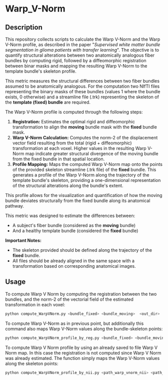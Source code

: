 # Warp_V-Norm

## Description

This repository collects scripts to calculate the Warp V-Norm and the Warp V-Norm profile, as described in the paper "_Supervised white matter bundle segmentation in glioma patients
with transfer learning_".
The objective is to quantify structural alterations between two anatomically analogous fiber bundles by computing rigid, followed by a diffeomorphic registration between binar masks and mapping the resulting Warp V-Norm to the template bundle's skeleton profile.

This metric measures the structural differences between two fiber bundles assumed to be anatomically analogous. For the computation two NIfTI files representing the binary masks of these bundles (values 1 where the bundle exists, 0 otherwise) and a streamline file (.trk) representing the skeleton of the **template (fixed) bundle** are required. 

The Warp V-Norm profile is computed through the following steps:

1.  **Registration:** Estimates the optimal rigid and diffeomorphic transformation to align the **moving** bundle mask with the **fixed** bundle mask.
2.  **Warp V-Norm Calculation:** Computes the norm-2 of the displacement vector field resulting from the total (rigid + diffeomorphic) transformation at each voxel. Higher values in the resulting Warp V-Norm map indicate greater structural divergence of the moving bundle from the fixed bundle in that spatial location.
3.  **Profile Mapping:** Maps the computed Warp V-Norm map onto the points of the provided skeleton streamline (.trk file) of the **fixed** bundle. This generates a profile of the Warp V-Norm along the trajectory of the template bundle's skeleton, providing a one-dimensional representation of the structural alterations along the bundle's extent.

This profile allows for the visualization and quantification of how the moving bundle deviates structurally from the fixed bundle along its anatomical pathway.

This metric was designed to estimate the differences between:

* A subject's fiber bundle (considered as the **moving** bundle)
* And a healthy template bundle (considered the **fixed** bundle)


**Important Notes:**
*  The skeleton provided should be defined along the trajectory of the **fixed** bundle.
* All files should be already aligned in the same space with a transformation based on corresponding anatomical images.

## Usage

To compute Warp V Norm by computing the registration between the two bundles, and the norm-2 of the vectorial field of the estimated transformation in each voxel:
```bash
python compute_WarpVNorm.py <bundle_fixed> <bundle_moving>  <out_dir> 
```


To compute Warp V-Norm as in previous point, but additionally this command also maps  Warp V-Norm values along the bundle-skeleton points:
```bash
python compute_WarpVNorm_profile_by_reg.py <bundle_fixed> <bundle_moving> <path_skeleton_trk> <n_points_profile> <out_dir> 
```

To compute Warp V Norm profile by using an already saved to file Warp V Norm map. In this case the registration is not computed since Warp V Norm was already estimated. The function simply maps the Warp V-Norm values along the skeleton points:
```bash
python compute_WarpVNorm_profile_by_nii.py <path_warp_vnorm_nii> <path_skeleton_trk> <n_points_profile> <path_warp_v_norm_profile_csv> 
```

